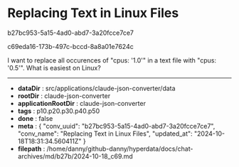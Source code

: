 # Replacing Text in Linux Files

b27bc953-5a15-4ad0-abd7-3a20fcce7ce7

c69eda16-173b-497c-bccd-8a8a01e7624c

I want to replace all occurences of  "cpus: '1.0'" in a text file with "cpus: '0.5'". What is easiest on Linux?

---

* **dataDir** : src/applications/claude-json-converter/data
* **rootDir** : claude-json-converter
* **applicationRootDir** : claude-json-converter
* **tags** : p10.p20.p30.p40.p50
* **done** : false
* **meta** : {
  "conv_uuid": "b27bc953-5a15-4ad0-abd7-3a20fcce7ce7",
  "conv_name": "Replacing Text in Linux Files",
  "updated_at": "2024-10-18T18:31:34.560411Z"
}
* **filepath** : /home/danny/github-danny/hyperdata/docs/chat-archives/md/b27b/2024-10-18_c69.md